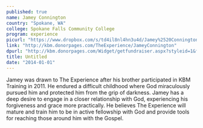 ```yaml
---
published: true
name: Jamey Connington
country: "Spokane, WA"
college: Spokane Falls Community College
program: experience
picurl: "https://www.dropbox.com/s/td4il8nl4hn3u4d/Jamey%2520Connington.jpg"
link: "http://kbm.donorpages.com/TheExperience/JameyConnington"
dpurl: "http://kbm.donorpages.com/Widget/getfundraiser.aspx?styleid=1&fid=26a6fc2f-e024-452e-96d0-982f96c64b54&pageId=444&did=9e6e189d-1066-4f69-bed1-bf32a5ec586f&type=indiv"
title: Untitled
date: "2014-01-01"
---
```


Jamey was drawn to The Experience after his brother participated in KBM Training in 2011. He endured a difficult childhood where God miraculously pursued him and protected him from the grip of darkness. Jamey has a deep desire to engage in a closer relationship with God, experiencing his forgiveness and grace more practically. He believes The Experience will mature and train him to be in active fellowship with God and provide tools for reaching those around him with the Gospel.
